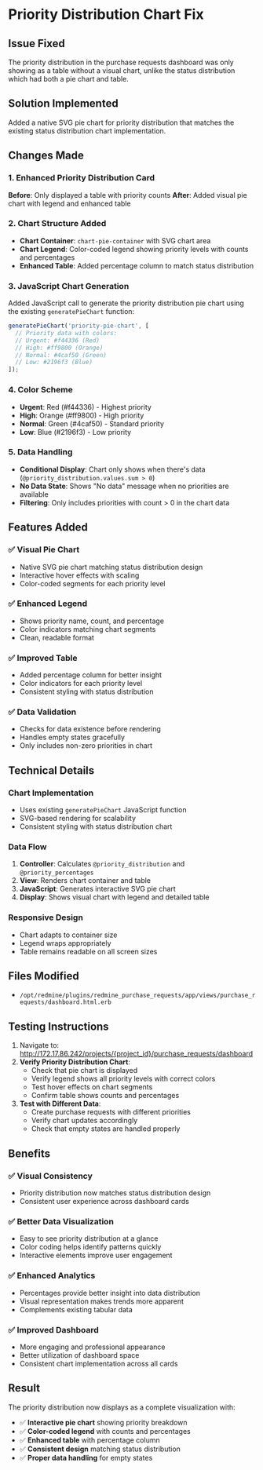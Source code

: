 # Priority Distribution Chart Fix

## Issue Fixed
The priority distribution in the purchase requests dashboard was only showing as a table without a visual chart, unlike the status distribution which had both a pie chart and table.

## Solution Implemented
Added a native SVG pie chart for priority distribution that matches the existing status distribution chart implementation.

## Changes Made

### 1. Enhanced Priority Distribution Card
**Before**: Only displayed a table with priority counts
**After**: Added visual pie chart with legend and enhanced table

### 2. Chart Structure Added
- **Chart Container**: `chart-pie-container` with SVG chart area
- **Chart Legend**: Color-coded legend showing priority levels with counts and percentages
- **Enhanced Table**: Added percentage column to match status distribution

### 3. JavaScript Chart Generation
Added JavaScript call to generate the priority distribution pie chart using the existing `generatePieChart` function:

```javascript
generatePieChart('priority-pie-chart', [
  // Priority data with colors:
  // Urgent: #f44336 (Red)
  // High: #ff9800 (Orange)  
  // Normal: #4caf50 (Green)
  // Low: #2196f3 (Blue)
]);
```

### 4. Color Scheme
- **Urgent**: Red (#f44336) - Highest priority
- **High**: Orange (#ff9800) - High priority
- **Normal**: Green (#4caf50) - Standard priority
- **Low**: Blue (#2196f3) - Low priority

### 5. Data Handling
- **Conditional Display**: Chart only shows when there's data (`@priority_distribution.values.sum > 0`)
- **No Data State**: Shows "No data" message when no priorities are available
- **Filtering**: Only includes priorities with count > 0 in the chart data

## Features Added

### ✅ **Visual Pie Chart**
- Native SVG pie chart matching status distribution design
- Interactive hover effects with scaling
- Color-coded segments for each priority level

### ✅ **Enhanced Legend**
- Shows priority name, count, and percentage
- Color indicators matching chart segments
- Clean, readable format

### ✅ **Improved Table**
- Added percentage column for better insight
- Color indicators for each priority level
- Consistent styling with status distribution

### ✅ **Data Validation**
- Checks for data existence before rendering
- Handles empty states gracefully
- Only includes non-zero priorities in chart

## Technical Details

### Chart Implementation
- Uses existing `generatePieChart` JavaScript function
- SVG-based rendering for scalability
- Consistent styling with status distribution chart

### Data Flow
1. **Controller**: Calculates `@priority_distribution` and `@priority_percentages`
2. **View**: Renders chart container and table
3. **JavaScript**: Generates interactive SVG pie chart
4. **Display**: Shows visual chart with legend and detailed table

### Responsive Design
- Chart adapts to container size
- Legend wraps appropriately
- Table remains readable on all screen sizes

## Files Modified
- `/opt/redmine/plugins/redmine_purchase_requests/app/views/purchase_requests/dashboard.html.erb`

## Testing Instructions
1. Navigate to: http://172.17.86.242/projects/{project_id}/purchase_requests/dashboard
2. **Verify Priority Distribution Chart**:
   - Check that pie chart is displayed
   - Verify legend shows all priority levels with correct colors
   - Test hover effects on chart segments
   - Confirm table shows counts and percentages
3. **Test with Different Data**:
   - Create purchase requests with different priorities
   - Verify chart updates accordingly
   - Check that empty states are handled properly

## Benefits

### ✅ **Visual Consistency**
- Priority distribution now matches status distribution design
- Consistent user experience across dashboard cards

### ✅ **Better Data Visualization**
- Easy to see priority distribution at a glance
- Color coding helps identify patterns quickly
- Interactive elements improve user engagement

### ✅ **Enhanced Analytics**
- Percentages provide better insight into data distribution
- Visual representation makes trends more apparent
- Complements existing tabular data

### ✅ **Improved Dashboard**
- More engaging and professional appearance
- Better utilization of dashboard space
- Consistent chart implementation across all cards

## Result
The priority distribution now displays as a complete visualization with:
- ✅ **Interactive pie chart** showing priority breakdown
- ✅ **Color-coded legend** with counts and percentages  
- ✅ **Enhanced table** with percentage column
- ✅ **Consistent design** matching status distribution
- ✅ **Proper data handling** for empty states
